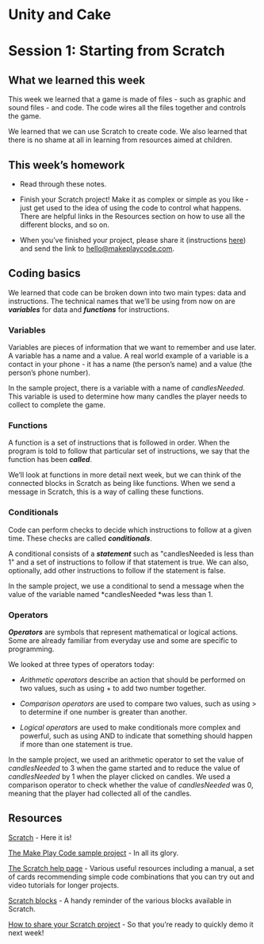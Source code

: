 # Unity and Cake

# Session 1: Starting from Scratch

## What we learned this week

This week we learned that a game is made of files - such as graphic and sound files - and code. The code wires all the files together and controls the game.

We learned that we can use Scratch to create code. We also learned that there is no shame at all in learning from resources aimed at children.

## This week’s homework

* Read through these notes.

* Finish your Scratch project! Make it as complex or simple as you like - just get used to the idea of using the code to control what happens. There are helpful links in the Resources section on how to use all the different blocks, and so on.

* When you’ve finished your project, please share it (instructions [here](http://wiki.scratch.mit.edu/wiki/Project_Sharing)) and send the link to [hello@makeplaycode.com](mailto:hello@makeplaycode.com).

## Coding basics

We learned that code can be broken down into two main types: data and instructions. The technical names that we’ll be using from now on are **_variables_** for data and **_functions_** for instructions. 

### Variables

Variables are pieces of information that we want to remember and use later. A variable has a name and a value. A real world example of a variable is a contact in your phone - it has a name (the person’s name) and a value (the person’s phone number).

In the sample project, there is a variable with a name of *candlesNeeded*. This variable is used to determine how many candles the player needs to collect to complete the game.

### Functions

A function is a set of instructions that is followed in order. When the program is told to follow that particular set of instructions, we say that the function has been **_called_**.

We’ll look at functions in more detail next week, but we can think of the connected blocks in Scratch as being like functions. When we send a message in Scratch, this is a way of calling these functions.

### Conditionals

Code can perform checks to decide which instructions to follow at a given time. These checks are called **_conditionals_**. 

A conditional consists of a **_statement_** such as "candlesNeeded is less than 1" and a set of instructions to follow if that statement is true. We can also, optionally, add other instructions to follow if the statement is false.

In the sample project, we use a conditional to send a message when the value of the variable named *candlesNeeded *was less than 1.

### Operators

**_Operators_** are symbols that represent mathematical or logical actions. Some are already familiar from everyday use and some are specific to programming. 

We looked at three types of operators today:

* *Arithmetic operators* describe an action that should be performed on two values, such as using + to add two number together.

* *Comparison operators* are used to compare two values, such as using > to determine if one number is greater than another.

* *Logical operators* are used to make conditionals more complex and powerful, such as using AND to indicate that something should happen if more than one statement is true.

In the sample project, we used an arithmetic operator to set the value of *candlesNeeded* to 3 when the game started and to reduce the value of *candlesNeeded* by 1 when the player clicked on candles. We used a comparison operator to check whether the value of *candlesNeeded* was 0, meaning that the player had collected all of the candles.

## Resources

[Scratch](https://scratch.mit.edu/) - Here it is!

[The Make Play Code sample project](https://scratch.mit.edu/projects/69410900) - In all its glory.

[The Scratch help page](https://scratch.mit.edu/help/) - Various useful resources including a manual, a set of cards recommending simple code combinations that you can try out and video tutorials for longer projects.

[Scratch blocks](http://wiki.scratch.mit.edu/wiki/Blocks) - A handy reminder of the various blocks available in Scratch.

[How to share your Scratch project](http://wiki.scratch.mit.edu/wiki/Project_Sharing) - So that you’re ready to quickly demo it next week!


